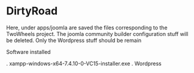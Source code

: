 # DirtyRoad
Here, under apps/joomla are saved the files corresponding to the TwoWheels project.
The joomla community builder configuration stuff will be deleted.
Only the Wordpress stuff should be remain

Software installed

. xampp-windows-x64-7.4.10-0-VC15-installer.exe
. Wordpress
